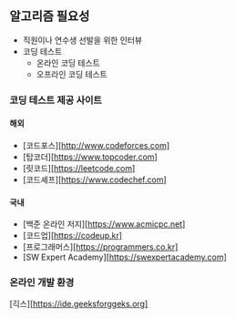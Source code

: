 ## 알고리즘 필요성
- 직원이나 연수생 선발을 위한 인터뷰
- 코딩 테스트
	- 온라인 코딩 테스트
	- 오프라인 코딩 테스트

### 코딩 테스트 제공 사이트
#### 해외
- [코드포스][http://www.codeforces.com]
- [탑코더][https://www.topcoder.com]
- [릿코드][https://leetcode.com]
- [코드셰프][https://www.codechef.com]
#### 국내
- [백준 온라인 저지][https://www.acmicpc.net]
- [코드업][https://codeup.kr]
- [프로그래머스][https://programmers.co.kr]
- [SW Expert Academy][https://swexpertacademy.com]

### 온라인 개발 환경
[긱스][https://ide.geeksforggeks.org]

